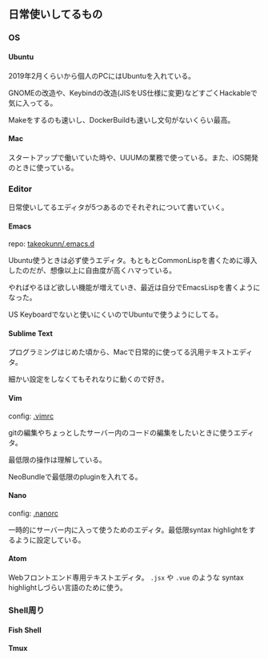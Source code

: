 ## 日常使いしてるもの

### OS

#### Ubuntu

2019年2月くらいから個人のPCにはUbuntuを入れている。

GNOMEの改造や、Keybindの改造(JISをUS仕様に変更)などすごくHackableで気に入ってる。

Makeをするのも速いし、DockerBuildも速いし文句がないくらい最高。

#### Mac

スタートアップで働いていた時や、UUUMの業務で使っている。また、iOS開発のときに使っている。

### Editor

日常使いしてるエディタが5つあるのでそれぞれについて書いていく。

#### Emacs

repo: [takeokunn/.emacs.d](https://github.com/takeokunn/.emacs.d)

Ubuntu使うときは必ず使うエディタ。もともとCommonLispを書くために導入したのだが、想像以上に自由度が高くハマっている。

やればやるほど欲しい機能が増えていき、最近は自分でEmacsLispを書くようになった。

US Keyboardでないと使いにくいのでUbuntuで使うようにしてる。

#### Sublime Text

プログラミングはじめた頃から、Macで日常的に使ってる汎用テキストエディタ。

細かい設定をしなくてもそれなりに動くので好き。

#### Vim

config: [.vimrc](https://github.com/takeokunn/dotfiles/blob/master/modules/vim/dot.vimrc)

gitの編集やちょっとしたサーバー内のコードの編集をしたいときに使うエディタ。

最低限の操作は理解している。

NeoBundleで最低限のpluginを入れてる。

#### Nano

config: [.nanorc](https://github.com/takeokunn/dotfiles/blob/master/modules/nano/dot.nanorc)

一時的にサーバー内に入って使うためのエディタ。最低限syntax highlightをするように設定している。

#### Atom

Webフロントエンド専用テキストエディタ。 `.jsx` や `.vue` のような syntax highlightしづらい言語のために使う。

### Shell周り

#### Fish Shell

#### Tmux
